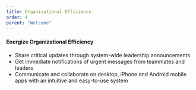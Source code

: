 ```yaml
---
title: Organizational Efficiency
order: 4
parent: "Welcome"
---
```



#### Energize Organizational Efficiency

* Share critical updates through system-wide leadership announcements&nbsp;
* Get immediate notifications of urgent messages from teammates and leaders&nbsp;
* Communicate and collaborate on desktop, iPhone and Android mobile apps with an intuitive and easy-to-use system&nbsp;
